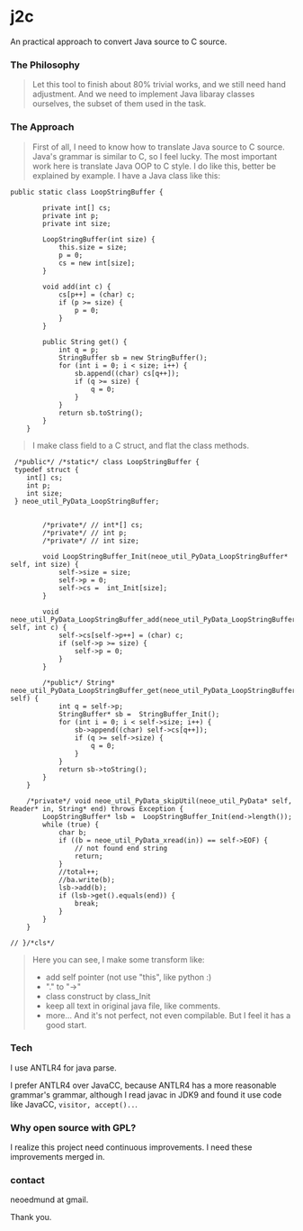 # j2c
An practical approach to convert Java source to C source.


### The Philosophy
> Let this tool to finish about 80% trivial works, and we still need hand adjustment.
> And we need to implement Java libaray classes ourselves, the subset of them used in the task.

### The Approach

> First of all, I need to know how to translate Java source to C source.
> Java's grammar is similar to C, so I feel lucky.
> The most important work here is translate Java OOP to C style.
> I do like this, better be explained by example.
> I have a Java class like this:
```
public static class LoopStringBuffer {

        private int[] cs;
        private int p;
        private int size;

        LoopStringBuffer(int size) {
            this.size = size;
            p = 0;
            cs = new int[size];
        }

        void add(int c) {
            cs[p++] = (char) c;
            if (p >= size) {
                p = 0;
            }
        }

        public String get() {
            int q = p;
            StringBuffer sb = new StringBuffer();
            for (int i = 0; i < size; i++) {
                sb.append((char) cs[q++]);
                if (q >= size) {
                    q = 0;
                }
            }
            return sb.toString();
        }
    }
```

> I make class field to a C struct, and flat the class methods.

```
 /*public*/ /*static*/ class LoopStringBuffer {
 typedef struct { 
	int[] cs;
	int p;
	int size;
 } neoe_util_PyData_LoopStringBuffer;   


        /*private*/ // int*[] cs;
        /*private*/ // int p;
        /*private*/ // int size;

        void LoopStringBuffer_Init(neoe_util_PyData_LoopStringBuffer* self, int size) {
            self->size = size;
            self->p = 0;
            self->cs =  int_Init[size];
        }

        void neoe_util_PyData_LoopStringBuffer_add(neoe_util_PyData_LoopStringBuffer* self, int c) {
            self->cs[self->p++] = (char) c;
            if (self->p >= size) {
                self->p = 0;
            }
        }

        /*public*/ String* neoe_util_PyData_LoopStringBuffer_get(neoe_util_PyData_LoopStringBuffer* self) {
            int q = self->p;
            StringBuffer* sb =  StringBuffer_Init();
            for (int i = 0; i < self->size; i++) {
                sb->append((char) self->cs[q++]);
                if (q >= self->size) {
                    q = 0;
                }
            }
            return sb->toString();
        }
    }

    /*private*/ void neoe_util_PyData_skipUtil(neoe_util_PyData* self, Reader* in, String* end) throws Exception {
        LoopStringBuffer* lsb =  LoopStringBuffer_Init(end->length());
        while (true) {
            char b;
            if ((b = neoe_util_PyData_xread(in)) == self->EOF) {
                // not found end string
                return;
            }
            //total++;            
            //ba.write(b);
            lsb->add(b);
            if (lsb->get().equals(end)) {
                break;
            }
        }
    }

// }/*cls*/
```

> Here you can see, I make some transform like:
>   - add self pointer (not use "this", like python :)
>   - "." to "->"
>   - class construct by class_Init
>   - keep all text in original java file, like comments.
>   - more...
> And it's not perfect, not even compilable. But I feel it has a good start.
  
### Tech
I use ANTLR4 for java parse.

I prefer ANTLR4 over JavaCC, because ANTLR4 has a more reasonable grammar's grammar, although I read javac in JDK9 and found it use code like JavaCC, `visitor, accept()..`.




### Why open source with GPL?
I realize this project need continuous improvements. I need these improvements merged in.

### contact
neoedmund at gmail.

Thank you.

